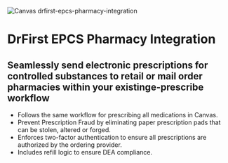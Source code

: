 ![Canvas drfirst-epcs-pharmacy-integration](https://images.prismic.io/canvas-website/Zs4Jn0aF0TcGJb8x_drfirst-logo.png?auto=format,compress)
# DrFirst EPCS Pharmacy Integration
## Seamlessly send electronic prescriptions for controlled substances to retail or mail order pharmacies within your existinge-prescribe workflow
- Follows the same workflow for prescribing all medications in Canvas. 
- Prevent Prescription Fraud by eliminating paper prescription pads that can be stolen, altered or forged.
- Enforces two-factor authentication to ensure all prescriptions are authorized by the ordering provider.
- Includes refill logic to ensure DEA compliance.
  
